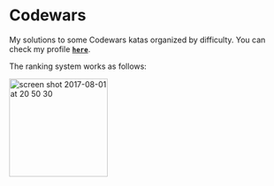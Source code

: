 # Codewars
My solutions to some Codewars katas organized by difficulty. You can check my profile **[`here`](https://codewars.com/users/camilacnery)**.

The ranking system works as follows:

<img width="178" alt="screen shot 2017-08-01 at 20 50 30" src="https://user-images.githubusercontent.com/8807085/28851954-32a75b5a-76fc-11e7-8f6b-96c8c75eba84.png">
